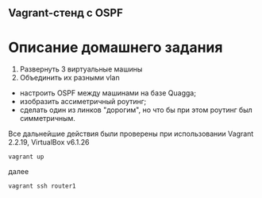 ## Vagrant-стенд c OSPF

# Описание домашнего задания

1. Развернуть 3 виртуальные машины
2. Объединить их разными vlan
- настроить OSPF между машинами на базе Quagga;
- изобразить ассиметричный роутинг;
- сделать один из линков "дорогим", но что бы при этом роутинг был симметричным.

Все дальнейшие действия были проверены при использовании Vagrant 2.2.19, VirtualBox v6.1.26

```
vagrant up
```
далее
```
vagrant ssh router1
```
